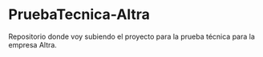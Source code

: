 # PruebaTecnica-Altra

Repositorio donde voy subiendo el proyecto para la prueba técnica para la empresa Altra.
